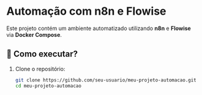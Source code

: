 # Automação com n8n e Flowise

Este projeto contém um ambiente automatizado utilizando **n8n** e **Flowise** via **Docker Compose**.

## 🚀 Como executar?

1. Clone o repositório:
   ```sh
   git clone https://github.com/seu-usuario/meu-projeto-automacao.git
   cd meu-projeto-automacao
